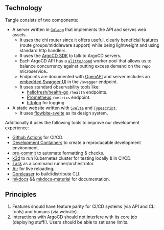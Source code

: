 
## Technology

Tangle consists of two components:

- A server written in [`Golang`](https://go.dev) that implements the API and serves web assets.
    - It uses the [chi](https://github.com/go-chi/chi) router since it offers useful, clearly beneficial features (route groups/middleware support) while being lightweight and using standard http handlers.
    - It uses the [ArgoCD SDK](https://pkg.go.dev/github.com/argoproj/argo-cd@v1.8.7/pkg/apiclient) to talk to ArgoCD servers.
    - Each ArgoCD API has a [`alitto/pond`](https://github.com/alitto/pond) worker pool that allows us to balance concurrency against putting excess demand on the `repo` microservice..
    - Endpoints are documented with [OpenAPI](https://prometheus.io/) and server includes an [embedded Swagger UI](https://github.com/swaggest/swgui) in the `/swagger` endpoint.
    - It uses standard observability tools like:
        - [hellofresh/health-go](https://prometheus.io/) `/health` endpoints.
        - [Prometheus](https://prometheus.io/) `/metrics` endpoint.
        - [httplog](https://prometheus.io/) for logging.
- A static website written with [`Svelte`](https://svelte.dev/) and [`Typescript`](https://www.typescriptlang.org/).
    - It uses [flowbite-svelte](https://flowbite-svelte.com/) as its design system.

Additionally it uses the following tools to improve our development experience:

- [Github Actions](https://github.com/features/actions) for CI/CD.
- [Development Containers](https://containers.dev/) to create a reproducable development environment.
- [pre-commit](https://pre-commit.com/) to automate formatting & checks.
- [k3d](https://k3d.io/stable/) to run Kubernetes cluster for testing locally & in CI/CD.
- [Task](https://taskfile.dev/) as a command runner/orchestrator.
- [Air](https://github.com/air-verse/air) for live reloading.
- [Goreleaser](https://goreleaser.com/) to build/distribute CLI.
- [mkdocs](https://www.mkdocs.org/) && [mkdocs-material](https://squidfunk.github.io/mkdocs-material/) for documentation.

## Principles
1. Features should have feature parity for CI/CD systems (via API and CLI tools) and humans (via website).
2. Interactions with ArgoCD should not interfere with its core job (deploying stuff!).  Users should be able to set sane limits.
